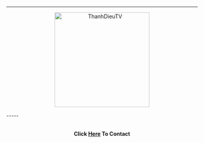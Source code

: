 -----

<p align="center">
<img class="Blob" src="https://i.imgur.com/lSSa9YM.jpg" width="250" height="250" alt="ThanhDieuTV">
</p>
-----
<br><br>
<p align="center">
<strong>
Click <a href="https://www.facebook.com/valerie.alvares">Here</a> To Contact
</strong>
</p>
